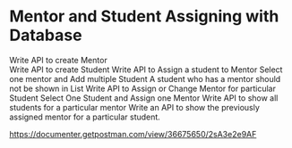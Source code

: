 <h1> Mentor and Student Assigning with Database </h1>
Write API to create Mentor <br/>
Write API to create Student
Write API to Assign a student to Mentor
Select one mentor and Add multiple Student 
A student who has a mentor should not be shown in List
Write API to Assign or Change Mentor for particular Student
Select One Student and Assign one Mentor
Write API to show all students for a particular mentor
Write an API to show the previously assigned mentor for a particular student.


https://documenter.getpostman.com/view/36675650/2sA3e2e9AF
